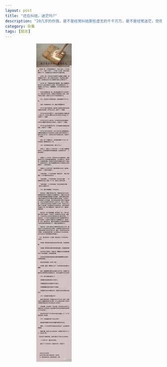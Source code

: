 ```yaml
---
layout: post
title: "还在纠结，迷茫吗?"
description: "20几岁的你我，是不是经常纠结那些虚无的千千万万，是不是经常迷茫，觉得前途一片黯淡。。。前两天在新浪微博上看到一篇文章，深受触动。特收藏过来，跟大家分享。"
category: 杂集
tags: [励志]
---
```

<span style="margin-left:100px">![致20几岁的你我](/assets/images/for20.jpg)</span>